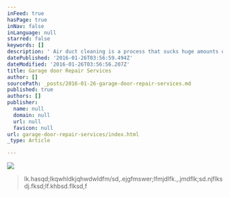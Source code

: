 ```yaml
---
inFeed: true
hasPage: true
inNav: false
inLanguage: null
starred: false
keywords: []
description: ' Air duct cleaning is a process that sucks huge amounts of dust and allergen buildup from your ventilation system.  The process involves utilizing industrial high powered vacuum systems to pull out all of the unwanted dust buildup from your vents. Fresh us. Air will also offer preventative maintenance solutions such as UV light installations which destroy dust and allergens before they can build up.  Air duct cleaning is integral to the environment of your home, the air that you breathe, and is also important to prevent fire hazards.'
datePublished: '2016-01-26T03:56:59.494Z'
dateModified: '2016-01-26T03:56:56.207Z'
title: Garage door Repair Services
author: []
sourcePath: _posts/2016-01-26-garage-door-repair-services.md
published: true
authors: []
publisher:
  name: null
  domain: null
  url: null
  favicon: null
url: garage-door-repair-services/index.html
_type: Article

---
```

[][0]
![](https://s3-us-west-2.amazonaws.com/the-grid-img/p/154c838e06f81c6d32839f47a8db50593406d811.jpg)

> lk.hasqd;lkqwhldkjqhwdwldfm/sd,.ejgfmswer;lfmjdlfk.,.jmdflk;sd.njflksdj.fksd;lf.khbsd.flksd,f



[0]: http://www.freshusair.com/#!air-duct-cleaning/c6g3